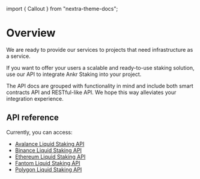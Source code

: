 import { Callout } from "nextra-theme-docs";

# Overview

We are ready to provide our services to projects that need infrastructure as a service.

If you want to offer your users a scalable and ready-to-use staking solution, use our API to integrate Ankr Staking into your project.

<Callout>
The API docs are grouped with functionality in mind and include both smart contracts API and RESTful-like API. We hope this way alleviates your integration experience.
</Callout>

## API reference
Currently, you can access:
* [Avalance Liquid Staking API](/staking/for-integrators/smart-contract-api/avax-api/)
* [Binance Liquid Staking API](/staking/for-integrators/smart-contract-api/bnb-api/)
* [Ethereum Liquid Staking API](/staking/for-integrators/smart-contract-api/eth-api/)
* [Fantom Liquid Staking API](/staking/for-integrators/smart-contract-api/ftm-api/)
* [Polygon Liquid Staking API](/staking/for-integrators/smart-contract-api/matic-api/)